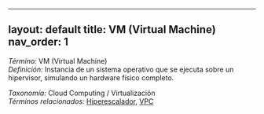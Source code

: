 
---
layout: default
title: VM (Virtual Machine)
nav_order: 1
---

*Término:* VM (Virtual Machine)  
*Definición:* Instancia de un sistema operativo que se ejecuta sobre un hipervisor, simulando un hardware físico completo.

*Taxonomía:* Cloud Computing / Virtualización  
*Términos relacionados:* [Hiperescalador](https://maleniski.github.io/diccionario-angl-tec-mx/docs/alfabeticamente/H/hiperescalador/), [VPC](https://maleniski.github.io/diccionario-angl-tec-mx/docs/alfabeticamente/V/vpc/)

